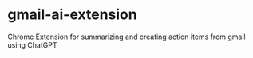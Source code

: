 # gmail-ai-extension
Chrome Extension for summarizing and creating action items from gmail using ChatGPT
